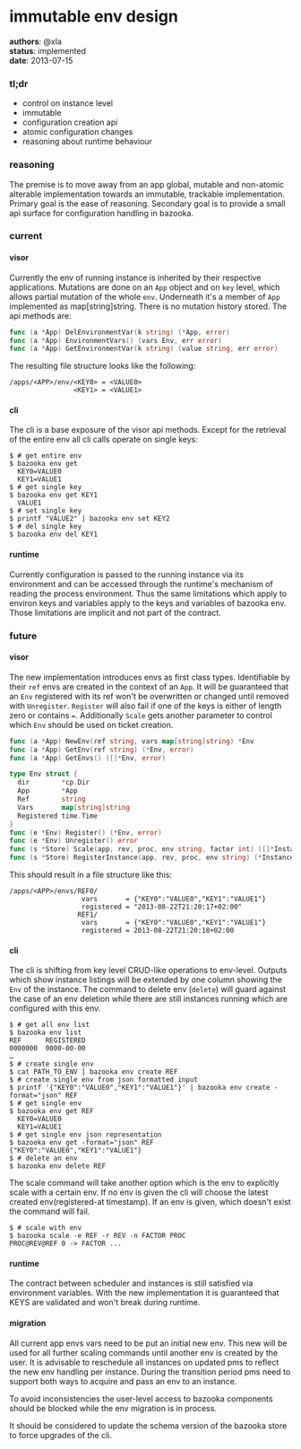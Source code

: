 # immutable env design

**authors**: @xla  
**status**: implemented  
**date**: 2013-07-15  

### tl;dr
* control on instance level
* immutable
* configuration creation api
* atomic configuration changes
* reasoning about runtime behaviour

### reasoning
The premise is to move away from an app global, mutable and non-atomic alterable implementation towards an immutable, trackable implementation. Primary goal is the ease of reasoning. Secondary goal is to provide a small api surface for configuration handling in bazooka.

### current
#### visor
Currently the env of running instance is inherited by their respective applications. Mutations are done on an `App` object and on `key` level, which allows partial mutation of the whole `env`. Underneath it's a member of `App` implemented as map[string]string. There is no mutation history stored. The api methods are:

``` go
func (a *App) DelEnvironmentVar(k string) (*App, error)
func (a *App) EnvironmentVars() (vars Env, err error)
func (a *App) GetEnvironmentVar(k string) (value string, err error)
```

The resulting file structure looks like the following:

```
/apps/<APP>/env/<KEY0> = <VALUE0>
                <KEY1> = <VALUE1>
```

#### cli
The cli is a base exposure of the visor api methods. Except for the retrieval of the entire env all cli calls operate on single keys:

```
$ # get entire env
$ bazooka env get
  KEY0=VALUE0
  KEY1=VALUE1
$ # get single key
$ bazooka env get KEY1
  VALUE1
$ # set single key
$ printf "VALUE2" | bazooka env set KEY2
$ # del single key
$ bazooka env del KEY1
```

#### runtime
Currently configuration is passed to the running instance via its environment and can be accessed through the runtime's mechanism of reading the process environment. Thus the same limitations which apply to environ keys and variables apply to the keys and variables of bazooka env. Those limitations are implicit and not part of the contract.

### future
#### visor
The new implementation introduces envs as first class types. Identifiable by their `ref` envs are created in the context of an `App`. It will be guaranteed that an `Env` registered with its ref won't be overwritten or changed until removed with `Unregister`. `Register` will also fail if one of the keys is either of length zero or contains `=`. Additionally `Scale` gets another parameter to control which `Env` should be used on ticket creation.

``` go
func (a *App) NewEnv(ref string, vars map[string]string) *Env
func (a *App) GetEnv(ref string) (*Env, error)
func (a *App) GetEnvs() ([]*Env, error)

type Env struct {
  dir        *cp.Dir
  App        *App
  Ref        string
  Vars       map[string]string
  Registered time.Time
}
func (e *Env) Register() (*Env, error)
func (e *Env) Unregister() error
func (s *Store) Scale(app, rev, proc, env string, factor int) ([]*Instance, int, error)
func (s *Store) RegisterInstance(app, rev, proc, env string) (*Instance, error)
```

This should result in a file structure like this:
```
/apps/<APP>/envs/REF0/
                  vars       = {"KEY0":"VALUE0","KEY1":"VALUE1"}
                  registered = "2013-08-22T21:20:17+02:00"
                 REF1/
                  vars       = {"KEY0":"VALUE0","KEY1":"VALUE1"}
                  registered = 2013-08-22T21:20:18+02:00 
```
#### cli
The cli is shifting from key level CRUD-like operations to env-level. Outputs which show instance listings will be extended by one column showing the `Env` of the instance. The command to delete env (`delete`) will guard against the case of an env deletion while there are still instances running which are configured with this env.

```
$ # get all env list
$ bazooka env list
REF      REGISTERED
0000000  0000-00-00
…
$ # create single env
$ cat PATH_TO_ENV | bazooka env create REF
$ # create single env from json formatted input
$ printf '{"KEY0":"VALUE0","KEY1":"VALUE1"}' | bazooka env create -format="json" REF
$ # get single env
$ bazooka env get REF
  KEY0=VALUE0
  KEY1=VALUE1
$ # get single env json representation
$ bazooka env get -format="json" REF
{"KEY0":"VALUE0","KEY1":"VALUE1"}
$ # delete an env
$ bazooka env delete REF
```

The scale command will take another option which is the env to explicitly scale with a certain env. If no env is given the cli will choose the latest created env(registered-at timestamp). If an env is given, which doesn't exist the command will fail.

```
$ # scale with env
$ bazooka scale -e REF -r REV -n FACTOR PROC
PROC@REV@REF 0 -> FACTOR ...
```
#### runtime
The contract between scheduler and instances is still satisfied via environment variables. With the new implementation it is guaranteed that KEYS are validated and won't break during runtime.

#### migration
All current app envs vars need to be put an initial new env. This new will be used for all further scaling commands until another env is created by the user. It is advisable to reschedule all instances on updated pms to reflect the new env handling per instance. During the transition period pms need to support both ways to acquire and pass an env to an instance.

To avoid inconsistencies the user-level access to bazooka components should be blocked while the env migration is in process.

It should be considered to update the schema version of the bazooka store to force upgrades of the cli.
